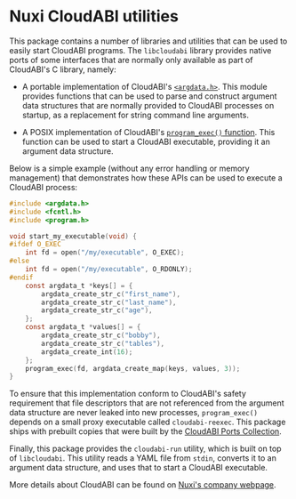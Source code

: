 # Nuxi CloudABI utilities

This package contains a number of libraries and utilities that can be
used to easily start CloudABI programs. The `libcloudabi` library
provides native ports of some interfaces that are normally only
available as part of CloudABI's C library, namely:

* A portable implementation of CloudABI's
  [`<argdata.h>`](https://github.com/NuxiNL/cloudlibc/blob/master/src/include/argdata.h).
  This module provides functions that can be used to parse and construct
  argument data structures that are normally provided to CloudABI
  processes on startup, as a replacement for string command line
  arguments.

* A POSIX implementation of CloudABI's
  [`program_exec()` function](https://github.com/NuxiNL/cloudlibc/blob/master/src/include/program.h).
  This function can be used to start a CloudABI executable, providing it
  an argument data structure.

Below is a simple example (without any error handling or memory
management) that demonstrates how these APIs can be used to execute a
CloudABI process:

```c
#include <argdata.h>
#include <fcntl.h>
#include <program.h>

void start_my_executable(void) {
#ifdef O_EXEC
    int fd = open("/my/executable", O_EXEC);
#else
    int fd = open("/my/executable", O_RDONLY);
#endif
    const argdata_t *keys[] = {
        argdata_create_str_c("first_name"),
        argdata_create_str_c("last_name"),
        argdata_create_str_c("age"),
    };
    const argdata_t *values[] = {
        argdata_create_str_c("bobby"),
        argdata_create_str_c("tables"),
        argdata_create_int(16);
    };
    program_exec(fd, argdata_create_map(keys, values, 3));
}
```

To ensure that this implementation conform to CloudABI's safety
requirement that file descriptors that are not referenced from the
argument data structure are never leaked into new processes,
`program_exec()` depends on a small proxy executable called
`cloudabi-reexec`. This package ships with prebuilt copies that were
built by the
[CloudABI Ports Collection](https://github.com/NuxiNL/cloudabi-ports/tree/master/packages/cloudabi-reexec).

Finally, this package provides the `cloudabi-run` utility, which is
built on top of `libcloudabi`. This utility reads a YAML file from
`stdin`, converts it to an argument data structure, and uses that to
start a CloudABI executable.

More details about CloudABI can be found on
[Nuxi's company webpage](https://nuxi.nl/).
